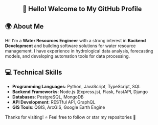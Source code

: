 <h2 align="center"><b>👋 Hello! Welcome to My GitHub Profile</b></h2>

## 🌍 About Me
Hi! I'm a **Water Resources Engineer** with a strong interest in **Backend Development** and building software solutions for water resource management. I have experience in hydrological data analysis, forecasting models, and developing automation tools for data processing.

## 💻 Technical Skills
- **Programming Languages**: Python, JavaScript, TypeScript, SQL
- **Backend Frameworks**: Node.js (Express.js), Flask, FastAPI, Django
- **Databases**: PostgreSQL, MongoDB
- **API Development**: RESTful API, GraphQL
- **GIS Tools**: QGIS, ArcGIS, Google Earth Engine

Thanks for visiting! ⭐ Feel free to follow or star my repositories 🚀
